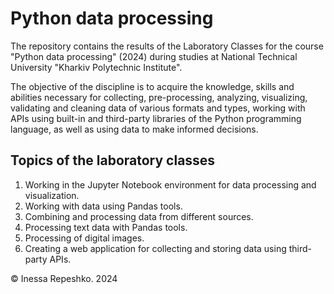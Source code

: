 # Python data processing

The repository contains the results of the Laboratory Classes for the course "Python data processing" (2024) during
studies at National Technical University "Kharkiv Polytechnic Institute".

The objective of the discipline is to acquire the knowledge, skills and abilities necessary for collecting,
pre-processing, analyzing, visualizing, validating and cleaning data of various formats and types, working with APIs
using built-in and third-party libraries of the Python programming language, as well as using data to make informed
decisions.

## Topics of the laboratory classes

1. Working in the Jupyter Notebook environment for data processing and visualization.
2. Working with data using Pandas tools.
3. Combining and processing data from different sources.
4. Processing text data with Pandas tools.
5. Processing of digital images.
6. Creating a web application for collecting and storing data using third-party APIs.

© Inessa Repeshko. 2024
